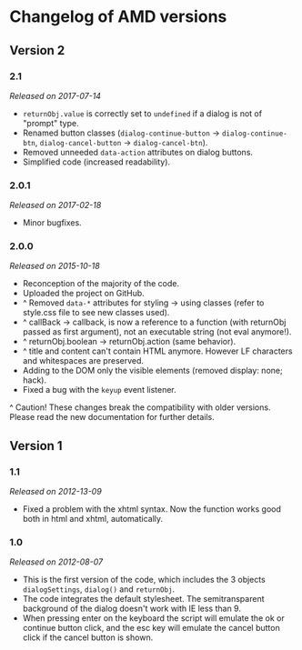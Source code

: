 # Changelog of AMD versions #

## Version 2 ##

### 2.1 ###

*Released on 2017-07-14*

- `returnObj.value` is correctly set to `undefined` if a dialog is not of "prompt" type.
- Renamed button classes (`dialog-continue-button` → `dialog-continue-btn`, `dialog-cancel-button` → `dialog-cancel-btn`).
- Removed unneeded `data-action` attributes on dialog buttons.
- Simplified code (increased readability).

### 2.0.1 ###

*Released on 2017-02-18*

- Minor bugfixes.

### 2.0.0 ###

*Released on 2015-10-18*

- Reconception of the majority of the code.
- Uploaded the project on GitHub.
- ^ Removed `data-*` attributes for styling → using classes (refer to style.css file to see new classes used).
- ^ callBack → callback, is now a reference to a function (with returnObj passed as first argument), not an executable string (not eval anymore!).
- ^ returnObj.boolean → returnObj.action (same behavior).
- ^ title and content can't contain HTML anymore. However LF characters and whitespaces are preserved.
- Adding to the DOM only the visible elements (removed display: none; hack).
- Fixed a bug with the `keyup` event listener.

^ Caution! These changes break the compatibility with older versions. Please read the new documentation for further details.


## Version 1 ##

### 1.1 ###

*Released on 2012-13-09*

- Fixed a problem with the xhtml syntax. Now the function works good both in html and xhtml, automatically.

### 1.0 ###

*Released on 2012-08-07*

- This is the first version of the code, which includes the 3 objects `dialogSettings`, `dialog()` and `returnObj`.
- The code integrates the default stylesheet. The semitransparent background of the dialog doesn't work with IE less than 9.
- When pressing enter on the keyboard the script will emulate the ok or continue button click, and the esc key will emulate the cancel button click if the cancel button is shown.
